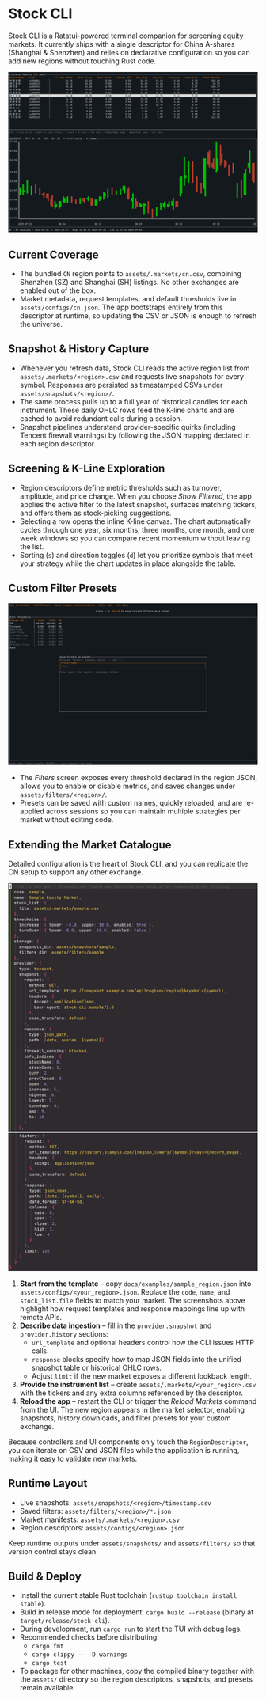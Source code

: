 # Stock CLI

Stock CLI is a Ratatui-powered terminal companion for screening equity markets. It currently ships with a single descriptor for China A-shares (Shanghai & Shenzhen) and relies on declarative configuration so you can add new regions without touching Rust code.

![Filtered list and K-line](../img/list_and_K-line.png)

## Current Coverage
- The bundled `CN` region points to `assets/.markets/cn.csv`, combining Shenzhen (SZ) and Shanghai (SH) listings. No other exchanges are enabled out of the box.
- Market metadata, request templates, and default thresholds live in `assets/configs/cn.json`. The app bootstraps entirely from this descriptor at runtime, so updating the CSV or JSON is enough to refresh the universe.

## Snapshot & History Capture
- Whenever you refresh data, Stock CLI reads the active region list from `assets/.markets/<region>.csv` and requests live snapshots for every symbol. Responses are persisted as timestamped CSVs under `assets/snapshots/<region>/`.
- The same process pulls up to a full year of historical candles for each instrument. These daily OHLC rows feed the K-line charts and are cached to avoid redundant calls during a session.
- Snapshot pipelines understand provider-specific quirks (including Tencent firewall warnings) by following the JSON mapping declared in each region descriptor.

## Screening & K-Line Exploration
- Region descriptors define metric thresholds such as turnover, amplitude, and price change. When you choose *Show Filtered*, the app applies the active filter to the latest snapshot, surfaces matching tickers, and offers them as stock-picking suggestions.
- Selecting a row opens the inline K-line canvas. The chart automatically cycles through one year, six months, three months, one month, and one week windows so you can compare recent momentum without leaving the list.
- Sorting (`s`) and direction toggles (`d`) let you prioritize symbols that meet your strategy while the chart updates in place alongside the table.

## Custom Filter Presets
![Filter settings](../img/filter_setting.png)

- The *Filters* screen exposes every threshold declared in the region JSON, allows you to enable or disable metrics, and saves changes under `assets/filters/<region>/`.
- Presets can be saved with custom names, quickly reloaded, and are re-applied across sessions so you can maintain multiple strategies per market without editing code.

## Extending the Market Catalogue
Detailed configuration is the heart of Stock CLI, and you can replicate the CN setup to support any other exchange.

![Region descriptor overview](../img/region_config(1).png)
![Response mapping details](../img/region_config(2).png)

1. **Start from the template** – copy `docs/examples/sample_region.json` into `assets/configs/<your_region>.json`. Replace the `code`, `name`, and `stock_list.file` fields to match your market. The screenshots above highlight how request templates and response mappings line up with remote APIs.
2. **Describe data ingestion** – fill in the `provider.snapshot` and `provider.history` sections:
   - `url_template` and optional headers control how the CLI issues HTTP calls.
   - `response` blocks specify how to map JSON fields into the unified snapshot table or historical OHLC rows.
   - Adjust `limit` if the new market exposes a different lookback length.
3. **Provide the instrument list** – create `assets/.markets/<your_region>.csv` with the tickers and any extra columns referenced by the descriptor.
4. **Reload the app** – restart the CLI or trigger the *Reload Markets* command from the UI. The new region appears in the market selector, enabling snapshots, history downloads, and filter presets for your custom exchange.

Because controllers and UI components only touch the `RegionDescriptor`, you can iterate on CSV and JSON files while the application is running, making it easy to validate new markets.

## Runtime Layout
- Live snapshots: `assets/snapshots/<region>/timestamp.csv`
- Saved filters: `assets/filters/<region>/*.json`
- Market manifests: `assets/.markets/<region>.csv`
- Region descriptors: `assets/configs/<region>.json`

Keep runtime outputs under `assets/snapshots/` and `assets/filters/` so that version control stays clean.

## Build & Deploy
- Install the current stable Rust toolchain (`rustup toolchain install stable`).
- Build in release mode for deployment: `cargo build --release` (binary at `target/release/stock-cli`).
- During development, run `cargo run` to start the TUI with debug logs.
- Recommended checks before distributing:
  - `cargo fmt`
  - `cargo clippy -- -D warnings`
  - `cargo test`
- To package for other machines, copy the compiled binary together with the `assets/` directory so the region descriptors, snapshots, and presets remain available.

